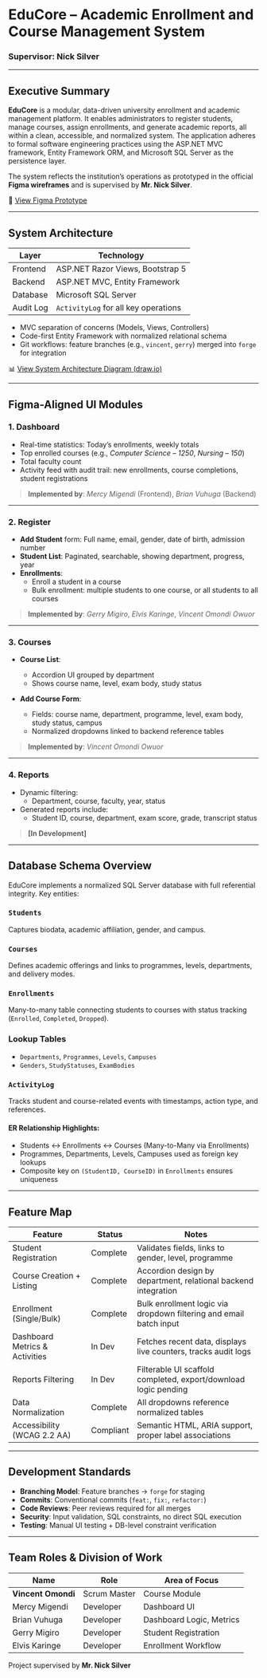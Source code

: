 # EduCore – Academic Enrollment and Course Management System

### Supervisor: Nick Silver  

---

## Executive Summary

**EduCore** is a modular, data-driven university enrollment and academic management platform. It enables administrators to register students, manage courses, assign enrollments, and generate academic reports, all within a clean, accessible, and normalized system. The application adheres to formal software engineering practices using the ASP.NET MVC framework, Entity Framework ORM, and Microsoft SQL Server as the persistence layer.

The system reflects the institution’s operations as prototyped in the official **Figma wireframes** and is supervised by **Mr. Nick Silver**.

🔗 [View Figma Prototype](https://www.figma.com/proto/k3kXH5IK77TaCMqGO3AAiK/EduCore-UI-System-%E2%80%93-Design-v1?node-id=50-2&t=mNp8QHc2rj79fd4a-1)

---

## System Architecture

| Layer        | Technology                          |
|--------------|--------------------------------------|
| Frontend     | ASP.NET Razor Views, Bootstrap 5     |
| Backend      | ASP.NET MVC, Entity Framework        |
| Database     | Microsoft SQL Server                 |
| Audit Log    | `ActivityLog` for all key operations |

- MVC separation of concerns (Models, Views, Controllers)
- Code-first Entity Framework with normalized relational schema
- Git workflows: feature branches (e.g., `vincent`, `gerry`) merged into `forge` for integration

📊 [View System Architecture Diagram (draw.io)](https://drive.google.com/file/d/1-Lf5Uhqk5jsyYNi0-iZWKJOzIQTpDk-s/view?usp=sharing)

---

## Figma-Aligned UI Modules

### 1. **Dashboard**

- Real-time statistics: Today’s enrollments, weekly totals
- Top enrolled courses (e.g., *Computer Science – 1250*, *Nursing – 150*)
- Total faculty count
- Activity feed with audit trail: new enrollments, course completions, student registrations

> **Implemented by**: *Mercy Migendi* (Frontend), *Brian Vuhuga* (Backend)

---

### 2. **Register**

- **Add Student** form: Full name, email, gender, date of birth, admission number
- **Student List**: Paginated, searchable, showing department, progress, year
- **Enrollments**:
  - Enroll a student in a course
  - Bulk enrollment: multiple students to one course, or all students to all courses

> **Implemented by**: *Gerry Migiro*, *Elvis Karinge*, *Vincent Omondi Owuor*

---

### 3. **Courses**

- **Course List**:
  - Accordion UI grouped by department
  - Shows course name, level, exam body, study status

- **Add Course Form**:
  - Fields: course name, department, programme, level, exam body, study status, campus
  - Normalized dropdowns linked to backend reference tables

> **Implemented by**: *Vincent Omondi Owuor*

---

### 4. **Reports**

- Dynamic filtering:
  - Department, course, faculty, year, status
- Generated reports include:
  - Student ID, course, department, exam score, grade, transcript status

> **[In Development]**

---

## Database Schema Overview

EduCore implements a normalized SQL Server database with full referential integrity. Key entities:

### `Students`
Captures biodata, academic affiliation, gender, and campus.

### `Courses`
Defines academic offerings and links to programmes, levels, departments, and delivery modes.

### `Enrollments`
Many-to-many table connecting students to courses with status tracking (`Enrolled`, `Completed`, `Dropped`).

### Lookup Tables
- `Departments`, `Programmes`, `Levels`, `Campuses`
- `Genders`, `StudyStatuses`, `ExamBodies`

### `ActivityLog`
Tracks student and course-related events with timestamps, action type, and references.

#### ER Relationship Highlights:

- Students ↔ Enrollments ↔ Courses (Many-to-Many via Enrollments)
- Programmes, Departments, Levels, Campuses used as foreign key lookups
- Composite key on `(StudentID, CourseID)` in `Enrollments` ensures uniqueness

---

## Feature Map

| Feature                          | Status       | Notes                                                                 |
|----------------------------------|--------------|-----------------------------------------------------------------------|
| Student Registration             | Complete     | Validates fields, links to gender, level, programme                   |
| Course Creation + Listing        | Complete     | Accordion design by department, relational backend integration        |
| Enrollment (Single/Bulk)         | Complete     | Bulk enrollment logic via dropdown filtering and email batch input    |
| Dashboard Metrics & Activities   | In Dev       | Fetches recent data, displays live counters, tracks audit logs        |
| Reports Filtering                | In Dev       | Filterable UI scaffold completed, export/download logic pending       |
| Data Normalization               | Complete     | All dropdowns reference normalized tables                             |
| Accessibility (WCAG 2.2 AA)      | Compliant    | Semantic HTML, ARIA support, proper label associations                |

---

## Development Standards

- **Branching Model**: Feature branches → `forge` for staging
- **Commits**: Conventional commits (`feat:`, `fix:`, `refactor:`)
- **Code Reviews**: Peer reviews required for all merges
- **Security**: Input validation, SQL constraints, no direct SQL execution
- **Testing**: Manual UI testing + DB-level constraint verification

---

## Team Roles & Division of Work

| Name                  | Role            | Area of Focus                       |
|-----------------------|------------------|--------------------------------------|
| **Vincent Omondi**    | Scrum Master     | Course Module                        |
| Mercy Migendi         | Developer        | Dashboard UI                         |
| Brian Vuhuga          | Developer        | Dashboard Logic, Metrics             |
| Gerry Migiro          | Developer        | Student Registration                 |
| Elvis Karinge         | Developer        | Enrollment Workflow                  |

Project supervised by **Mr. Nick Silver**
